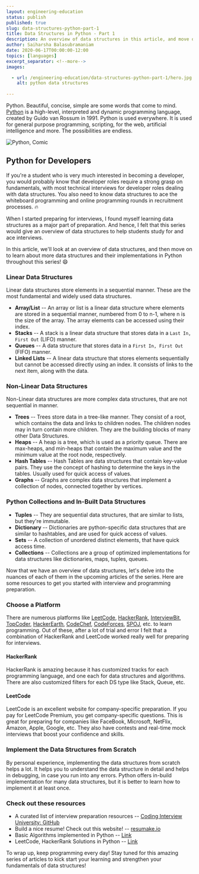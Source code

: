 ```yaml
---
layout: engineering-education
status: publish
published: true
slug: data-structures-python-part-1
title: Data Structures in Python - Part 1
description: An overview of data structures in this article, and move on to learn about every data structure, and its implementation in Python throughout this series.
author: Saiharsha Balasubramaniam
date: 2020-06-17T00:00:00-12:00
topics: [languages]
excerpt_separator: <!--more-->
images:

  - url: /engineering-education/data-structures-python-part-1/hero.jpg
    alt: python data structures
 
---
```

Python. Beautiful, concise, simple are some words that come to mind. [Python](https://www.python.org/) is a high-level, interpreted and dynamic programming language, created by Guido van Rossum in 1991. Python is used everywhere. It is used for general purpose programming, scripting, for the web, artificial intelligence and more. The possibilities are endless.
<!--more-->

![Python, Comic](/engineering-education/data-structures-python-part-1/py-comic.png)

## Python for Developers

If you're a student who is very much interested in becoming a developer, you would probably know that developer roles require a strong grasp on fundamentals, with most technical interviews for developer roles dealing with data structures. You also need to know data structures to ace the whiteboard programming and online programming rounds in recruitment processes. 🔥

When I started preparing for interviews, I found myself learning data structures as a major part of preparation. And hence, I felt that this series would give an overview of data structures to help students study for and ace interviews.

In this article, we'll look at an overview of data structures, and then move on to learn about more data structures and their implementations in Python throughout this series! 😄

### Linear Data Structures

Linear data structures store elements in a sequential manner. These are the most fundamental and widely used data structures.

- **Array/List** -- An array or list is a linear data structure where elements are stored in a sequential manner, numbered from 0 to n-1, where n is the size of the array. The array elements can be accessed using their index.
- **Stacks** -- A stack is a linear data structure that stores data in a `Last In, First Out` (LIFO) manner.
- **Queues** -- A data structure that stores data in a `First In, First Out` (FIFO) manner.
- **Linked Lists** -- A linear data structure that stores elements sequentially but cannot be accessed directly using an index. It consists of links to the next item, along with the data.

### Non-Linear Data Structures

Non-Linear data structures are more complex data structures, that are not sequential in manner.

- **Trees** -- Trees store data in a tree-like manner. They consist of a root, which contains the data and links to children nodes. The children nodes may in turn contain more children. They are the building blocks of many other Data Structures.
- **Heaps** -- A heap is a tree, which is used as a priority queue. There are max-heaps, and min-heaps that contain the maximum value and the minimum value at the root node, respectively.
- **Hash Tables** -- Hash Tables are data structures that contain key-value pairs. They use the concept of hashing to determine the keys in the tables. Usually used for quick access of values.
- **Graphs** -- Graphs are complex data structures that implement a collection of nodes, connected together by vertices.

### Python Collections and In-Built Data Structures

- **Tuples** -- They are sequential data structures, that are similar to lists, but they're immutable.
- **Dictionary** -- Dictionaries are python-specific data structures that are similar to hashtables, and are used for quick access of values.
- **Sets** -- A collection of unordered distinct elements, that have quick access time.
- **Collections** -- Collections are a group of optimized implementations for data structures like dictionaries, maps, tuples, queues.

Now that we have an overview of data structures, let's delve into the nuances of each of them in the upcoming articles of the series. Here are some resources to get you started with interview and programming preparation.

### Choose a Platform
There are numerous platforms like [LeetCode](https://leetcode.com/), [HackerRank](https://www.hackerrank.com/), [InterviewBit](https://www.interviewbit.com/), [TopCoder](https://www.topcoder.com/), [HackerEarth](https://www.hackerearth.com/), [CodeChef](https://www.codechef.com/), [CodeForces](https://codeforces.com/), [SPOJ](https://www.spoj.com/), etc. to learn programming. Out of these, after a lot of trial and error I felt that a combination of HackerRank and LeetCode worked really well for preparing for interviews.

#### HackerRank
HackerRank is amazing because it has customized tracks for each programming language, and one each for data structures and algorithms. There are also customized filters for each DS type like Stack, Queue, etc. 

#### LeetCode
LeetCode is an excellent website for company-specific preparation. If you pay for LeetCode Premium, you get company-specific questions. This is great for preparing for companies like FaceBook, Microsoft, NetFlix, Amazon, Apple, Google, etc. They also have contests and real-time mock interviews that boost your confidence and skills.

### Implement the Data Structures from Scratch
By personal experience, implementing the data structures from scratch helps a lot. It helps you to understand the data structure in detail and helps in debugging, in case you run into any errors. Python offers in-build implementation for many data structures, but it is better to learn how to implement it at least once.

### Check out these resources

- A curated list of interview preparation resources -- <a href="https://github.com/jwasham/coding-interview-university">Coding Interview University: GitHub</a>
- Build a nice resume! Check out this website! -- <a href="https://resumake.io">resumake.io</a>
- Basic Algorithms implemented in Python -- <a href="https://github.com/TheAlgorithms/Python">Link</a>
- LeetCode, HackerRank Solutions in Python -- <a href="https://github.com/cyberShaw/Algorithms">Link</a>

To wrap up, keep programming every day! Stay tuned for this amazing series of articles to kick start your learning and strengthen your fundamentals of data structures!

